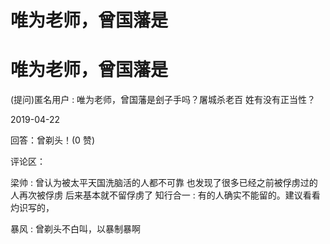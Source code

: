 # 唯为老师，曾国藩是

# 唯为老师，曾国藩是

(提问)匿名用户 : 唯为老师，曾国藩是刽子手吗？屠城杀老百 姓有没有正当性？

2019-04-22

回答：曾剃头！(0 赞)

评论区：

梁帅 : 曾认为被太平天国洗脑活的人都不可靠 也发现了很多已经之前被俘虏过的人再次被俘虏 后来基本就不留俘虏了 知行合一 : 有的人确实不能留的。建议看看灼识写的，

暴风 : 曾剃头不白叫，以暴制暴啊